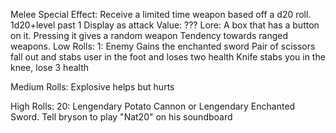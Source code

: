 Melee
Special Effect: Receive a limited time weapon based off a d20 roll.
1d20+level past 1
Display as attack
Value: ???
Lore: A box that has a button on it. Pressing it gives a random weapon
Tendency towards ranged weapons.
Low Rolls:
1: Enemy Gains the enchanted sword
Pair of scissors fall out and stabs user in the foot and loses two health
Knife stabs you in the knee, lose 3 health

Medium Rolls:
Explosive helps but hurts

High Rolls:
20: Lengendary Potato Cannon or Lengendary Enchanted Sword. Tell bryson to play "Nat20" on his soundboard
